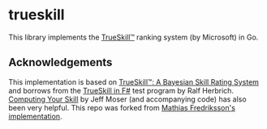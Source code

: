 # trueskill

This library implements the [TrueSkill™](http://research.microsoft.com/en-us/projects/trueskill/) ranking system (by Microsoft) in Go.

## Acknowledgements

This implementation is based on [TrueSkill™: A Bayesian Skill Rating System](http://research.microsoft.com/apps/pubs/default.aspx?id=67956) and borrows from the [TrueSkill in F#](http://blogs.technet.com/b/apg/archive/2008/06/16/trueskill-in-f.aspx) test program by Ralf Herbrich. [Computing Your Skill](http://www.moserware.com/2010/03/computing-your-skill.html) by Jeff Moser (and accompanying code) has also been very helpful. This repo was forked from [Mathias Fredriksson's implementation](https://github.com/mafredri/go-trueskill).
